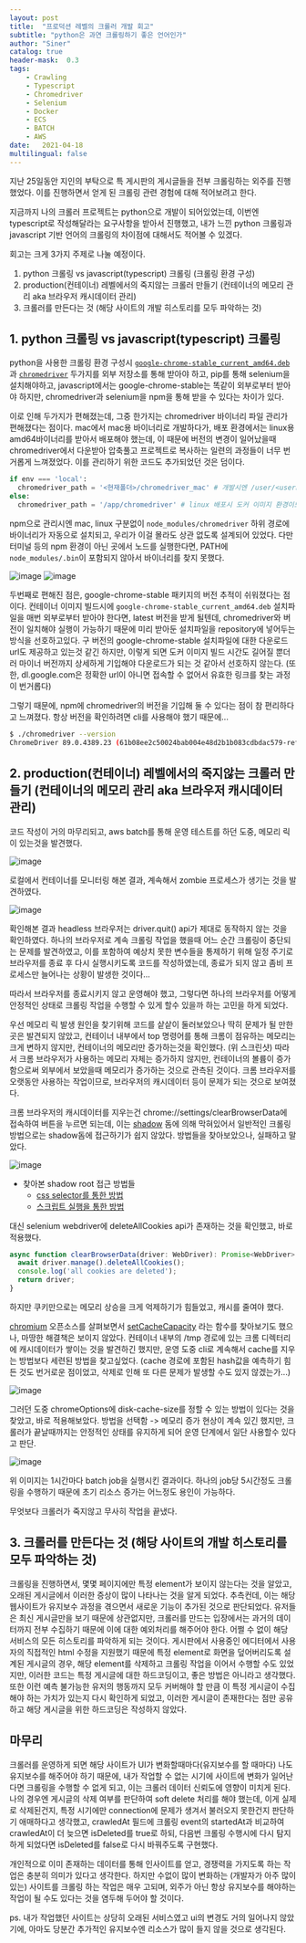 ```yaml
---
layout: post
title:  "프로덕션 레벨의 크롤러 개발 회고"
subtitle: "python은 과연 크롤링하기 좋은 언어인가"
author: "Siner"
catalog: true
header-mask:  0.3
tags:
    - Crawling
    - Typescript
    - Chromedriver
    - Selenium
    - Docker
    - ECS
    - BATCH
    - AWS
date:   2021-04-18
multilingual: false
---
```


지난 25일동안 지인의 부탁으로 특 게시판의 게시글들을 전부 크롤링하는 외주를 진행했었다.
이를 진행하면서 얻게 된 크롤링 관련 경험에 대해 적어보려고 한다.

지금까지 나의 크롤러 프로젝트는 python으로 개발이 되어있었는데, 이번엔 typescript로 작성해달라는 요구사항을 받아서 진행했고, 내가 느낀 python 크롤링과 javascript 기반 언어의 크롤링의 차이점에 대해서도 적어볼 수 있겠다.

회고는 크게 3가지 주제로 나눌 예정이다.

1. python 크롤링 vs javascript(typescript) 크롤링 (크롤링 환경 구성)
2. production(컨테이너) 레벨에서의 죽지않는 크롤러 만들기 (컨테이너의 메모리 관리 aka 브라우저 캐시데이터 관리)
3. 크롤러를 만든다는 것 (해당 사이트의 개발 히스토리를 모두 파악하는 것)


## 1. python 크롤링 vs javascript(typescript) 크롤링
python을 사용한 크롤링 환경 구성시 [`google-chrome-stable_current_amd64.deb`](https://dl.google.com/linux/direct/google-chrome-stable_current_amd64.deb)과 [`chromedriver`](https://chromedriver.chromium.org/downloads) 두가지를 외부 저장소를 통해 받아야 하고, pip를 통해 selenium을 설치해야하고, 
javascript에서는 google-chrome-stable는 똑같이 외부로부터 받아야 하지만, chromedriver과 selenium을 npm을 통해 받을 수 있다는 차이가 있다.

이로 인해 두가지가 편해졌는데, 그중 한가지는 chromedriver 바이너리 파일 관리가 편해졌다는 점이다.
mac에서 mac용 바이너리로 개발하다가, 배포 환경에서는 linux용 amd64바이너리를 받아서 배포해야 했는데, 이 때문에 버전의 변경이 일어났을때 chromedriver에서 다운받아 압축풀고 프로젝트로 복사하는 일련의 과정들이 너무 번거롭게 느껴졌었다. 이를 관리하기 위한 코드도 추가되었던 것은 덤이다.

```python
if env === 'local':
  chromedriver_path = '<현재폴더>/chromedriver_mac' # 개발시엔 /user/<username>/repositories/<repository>/binaries/chromedriver_mac 과 같은 경로에 바이너리를 넣어두었다
else:
  chromedriver_path = '/app/chromedriver' # linux 배포시 도커 이미지 환경이므로 WORKDIR이 app으로 되어있다
```

npm으로 관리시엔 mac, linux 구분없이 `node_modules/chromedriver` 하위 경로에 바이너리가 자동으로 설치되고, 우리가 이걸 몰라도 상관 없도록 설계되어 있었다. 다만 터미널 등의 npm 환경이 아닌 곳에서 노드를 실행한다면, PATH에 `node_modules/.bin`이 포함되지 않아서 바이너리를 찾지 못했다.

![image](https://user-images.githubusercontent.com/34048253/115136647-079b8480-a05c-11eb-9222-c316cddf21ff.png)
![image](https://user-images.githubusercontent.com/34048253/115136769-ec7d4480-a05c-11eb-865f-fd85078501d9.png)

두번째로 편해진 점은, google-chrome-stable 패키지의 버전 추적이 쉬워졌다는 점이다.
컨테이너 이미지 빌드시에 `google-chrome-stable_current_amd64.deb` 설치파일을 매번 외부로부터 받아야 한다면, latest 버전을 받게 될텐데, chromedriver와 버전이 일치해야 실행이 가능하기 때문에 미리 받아둔 설치파일을 repository에 넣어두는 방식을 선호하고있다.
구 버전의 google-chrome-stable 설치파일에 대한 다운로드 url도 제공하고 있는것 같긴 하지만, 이렇게 되면 도커 이미지 빌드 시간도 길어질 뿐더러 마이너 버전까지 상세하게 기입해야 다운로드가 되는 것 같아서 선호하지 않는다. (또한, dl.google.com은 정확한 url이 아니면 접속할 수 없어서 유효한 링크를 찾는 과정이 번거롭다)

그렇기 때문에, npm에 chromedriver의 버전을 기입해 둘 수 있다는 점이 참 편리하다고 느껴졌다. 항상 버전을 확인하려면 cli를 사용해야 했기 때문에...
```bash
$ ./chromedriver --version
ChromeDriver 89.0.4389.23 (61b08ee2c50024bab004e48d2b1b083cdbdac579-refs/branch-heads/4389@{#294})
```

## 2. production(컨테이너) 레벨에서의 죽지않는 크롤러 만들기 (컨테이너의 메모리 관리 aka 브라우저 캐시데이터 관리)
코드 작성이 거의 마무리되고, aws batch를 통해 운영 테스트를 하던 도중, 메모리 릭이 있는것을 발견했다.

![image](https://user-images.githubusercontent.com/34048253/115136984-4cc0b600-a05e-11eb-857c-b7bee361633a.png)

로컬에서 컨테이너를 모니터링 해본 결과, 계속해서 zombie 프로세스가 생기는 것을 발견하였다.

![image](https://user-images.githubusercontent.com/34048253/115137501-7fb87900-a061-11eb-9ac4-b88751a6a224.png)

확인해본 결과 headless 브라우저는 driver.quit() api가 제대로 동작하지 않는 것을 확인하였다.
하나의 브라우저로 계속 크롤링 작업을 했을때 어느 순간 크롤링이 중단되는 문제를 발견하였고, 이를 포함하여 예상치 못한 변수들을 통제하기 위해 일정 주기로 브라우저를 종료 후 다시 실행시키도록 코드를 작성하였는데, 종료가 되지 않고 좀비 프로세스만 늘어나는 상황이 발생한 것이다...

따라서 브라우저를 종료시키지 않고 운영해야 했고, 그렇다면 하나의 브라우저를 어떻게 안정적인 상태로 크롤링 작업을 수행할 수 있게 할수 있을까 하는 고민을 하게 되었다.

우선 메모리 릭 발생 원인을 찾기위해 코드를 샅샅이 둘러보았으나 딱히 문제가 될 만한 곳은 발견되지 않았고, 컨테이너 내부에서 top 명령어를 통해 크롬이 점유하는 메모리는 크게 변하지 않지만, 컨테이너의 메모리만 증가하는것을 확인했다. (위 스크린샷)
따라서 크롬 브라우저가 사용하는 메모리 자체는 증가하지 않지만, 컨테이너의 볼륨이 증가함으로써 외부에서 보았을때 메모리가 증가하는 것으로 관측된 것이다. 크롬 브라우저를 오랫동안 사용하는 작업이므로, 브라우저의 캐시데이터 등이 문제가 되는 것으로 보여졌다.

크롬 브라우저의 캐시데이터를 지우는건 chrome://settings/clearBrowserData에 접속하여 버튼을 누르면 되는데, 이는 [shadow](https://developer.mozilla.org/ko/docs/Web/Web_Components/Using_shadow_DOM) 돔에 의해 막혀있어서 일반적인 크롤링 방법으로는 shadow돔에 접근하기가 쉽지 않았다. 방법들을 찾아보았으나, 실패하고 말았다. 

![image](https://user-images.githubusercontent.com/34048253/115137098-dcfefb00-a05e-11eb-98c3-5ce1ab975277.png)

- 찾아본 shadow root 접근 방법들
  - [css selector를 통한 방법](https://intoli.com/blog/clear-the-chrome-browser-cache/)
  - [스크립트 실행을 통한 방법](https://stackoverflow.com/a/56381495/9906215)

대신 selenium webdriver에 deleteAllCookies api가 존재하는 것을 확인했고, 바로 적용했다.
```typescript
async function clearBrowserData(driver: WebDriver): Promise<WebDriver> {
  await driver.manage().deleteAllCookies();
  console.log('all cookies are deleted');
  return driver;
}
```
하지만 쿠키만으로는 메모리 상승을 크게 억제하기가 힘들었고, 캐시를 줄여야 했다.

[chromium](https://source.chromium.org/chromium/chromium/src/+/master:README.md) 오픈소스를 살펴보면서 [setCacheCapacity](https://source.chromium.org/chromium/chromium/src/+/master:components/web_cache/renderer/web_cache_impl.cc;l=40;bpv=0;bpt=1) 라는 함수를 찾아보기도 했으나, 마땅한 해결책은 보이지 않았다.
컨테이너 내부의 /tmp 경로에 있는 크롬 디렉터리에 캐시데이터가 쌓이는 것을 발견하긴 했지만, 운영 도중 cli로 계속해서 cache를 지우는 방법보다 세련된 방법을 찾고싶었다. (cache 경로에 포함된 hash값을 예측하기 힘든 것도 번거로운 점이었고, 삭제로 인해 또 다른 문제가 발생할 수도 있지 않겠는가...)

![image](https://user-images.githubusercontent.com/34048253/115137345-97dbc880-a060-11eb-9145-2a5ca5bc220a.png)

그러던 도중 chromeOptions에 disk-cache-size를 정할 수 있는 방법이 있다는 것을 찾았고, 바로 적용해보았다.
 방법을 선택함 -> 메모리 증가 현상이 계속 있긴 했지만, 크롤러가 끝날때까지는 안정적인 상태를 유지하게 되어 운영 단계에서 일단 사용할수 있다고 판단.
 
![image](https://user-images.githubusercontent.com/34048253/115137416-f99c3280-a060-11eb-8998-29af27199b93.png)

위 이미지는 1시간마다 batch job을 실행시킨 결과이다. 하나의 job당 5시간정도 크롤링을 수행하기 때문에 초기 리소스 증가는 어느정도 용인이 가능하다.

무엇보다 크롤러가 죽지않고 무사히 작업을 끝냈다.

## 3. 크롤러를 만든다는 것 (해당 사이트의 개발 히스토리를 모두 파악하는 것)
크롤링을 진행하면서, 몇몇 페이지에만 특정 element가 보이지 않는다는 것을 알았고, 오래된 게시글에서 이러한 증상이 많이 나타나는 것을 알게 되었다. 추측컨데, 이는 해당 웹사이트가 유지보수 과정을 겪으면서 새로운 기능이 추가된 것으로 판단되었다. 유저들은 최신 게시글만을 보기 때문에 상관없지만, 크롤러를 만드는 입장에서는 과거의 데이터까지 전부 수집하기 때문에 이에 대한 예외처리를 해주어야 한다. 어쩔 수 없이 해당 서비스의 모든 히스토리를 파악하게 되는 것이다.
게시판에서 사용중인 에디터에서 사용자의 직접적인 html 수정을 지원했기 때문에 특정 element로 화면을 덮어버리도록 설계된 게시글의 경우, 해당 element를 삭제하고 크롤링 작업을 이어서 수행할 수도 있었지만, 이러한 코드는 특정 게시글에 대한 하드코딩이고, 좋은 방법은 아니라고 생각했다.
또한 이런 예측 불가능한 유저의 행동까지 모두 커버해야 할 만큼 이 특정 게시글이 수집해야 하는 가치가 있는지 다시 확인하게 되었고, 이러한 게시글이 존재한다는 점만 공유하고 해당 게시글을 위한 하드코딩은 작성하지 않았다.

## 마무리
크롤러를 운영하게 되면 해당 사이트가 UI가 변화할때마다(유지보수를 할 때마다) 나도 유지보수를 해주어야 하기 때문에, 내가 작업할 수 없는 시기에 사이트에 변화가 일어난다면 크롤링을 수행할 수 없게 되고, 이는 크롤러 데이터 신뢰도에 영향이 미치게 된다. 나의 경우엔 게시글의 삭제 여부를 판단하여 soft delete 처리를 해야 했는데, 이게 실제로 삭제된건지, 특정 시기에만 connection에 문제가 생겨서 불러오지 못한건지 판단하기 애매하다고 생각했고, crawledAt 필드에 크롤링 event의 startedAt과 비교하여 crawledAt이 더 늦으면 isDeleted를 true로 하되, 다음번 크롤링 수행시에 다시 탐지하게 되었다면 isDeleted를 false로 다시 바꿔주도록 구현했다.

개인적으로 이미 존재하는 데이터를 통해 인사이트를 얻고, 경쟁력을 가지도록 하는 작업은 충분히 의미가 있다고 생각한다.
하지만 수없이 많이 변화하는 (개발자가 아주 많이 있는) 사이트를 크롤링 하는 작업은 매우 고되며, 외주가 아닌 항상 유지보수를 해야하는 작업이 될 수도 있다는 것을 염두해 두어야 할 것이다.

ps. 내가 작업했던 사이트는 상당히 오래된 서비스였고 ui의 변경도 거의 일어나지 않았기에, 아마도 당분간 추가적인 유지보수엔 리소스가 많이 들지 않을 것으로 생각된다.
